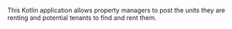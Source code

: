 This Kotlin application allows property managers to post the units they are renting and potential tenants to find and rent them.
